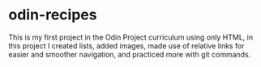 # odin-recipes
This is my first project in the Odin Project curriculum using only HTML,
in this project I created lists, added images, made use of relative links for easier and smoother navigation, and practiced more with git commands.